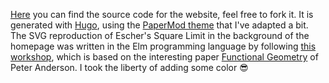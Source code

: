 [Here](https://github.com/pedromsrocha/pedromsrocha.github.io) you can find the source code for the website, feel free to fork it. It is generated with [Hugo](https://gohugo.io/), using the [PaperMod theme](https://github.com/adityatelange/hugo-PaperMod) that I've adapted a bit.
The SVG reproduction of Escher's Square Limit in the background of the homepage was 
written in the Elm programming language by following [this workshop](https://github.com/einarwh/escher-workshop), which is based on the interesting paper [Functional Geometry](https://eprints.soton.ac.uk/257577/1/funcgeo2.pdf) of Peter Anderson. I took the liberty of adding some color 😎